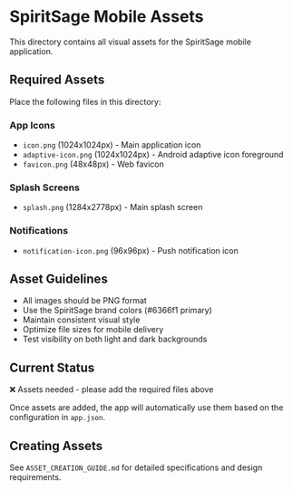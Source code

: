# SpiritSage Mobile Assets

This directory contains all visual assets for the SpiritSage mobile application.

## Required Assets

Place the following files in this directory:

### App Icons
- `icon.png` (1024x1024px) - Main application icon
- `adaptive-icon.png` (1024x1024px) - Android adaptive icon foreground
- `favicon.png` (48x48px) - Web favicon

### Splash Screens  
- `splash.png` (1284x2778px) - Main splash screen

### Notifications
- `notification-icon.png` (96x96px) - Push notification icon

## Asset Guidelines

- All images should be PNG format
- Use the SpiritSage brand colors (#6366f1 primary)
- Maintain consistent visual style
- Optimize file sizes for mobile delivery
- Test visibility on both light and dark backgrounds

## Current Status

❌ Assets needed - please add the required files above

Once assets are added, the app will automatically use them based on the configuration in `app.json`.

## Creating Assets

See `ASSET_CREATION_GUIDE.md` for detailed specifications and design requirements.
